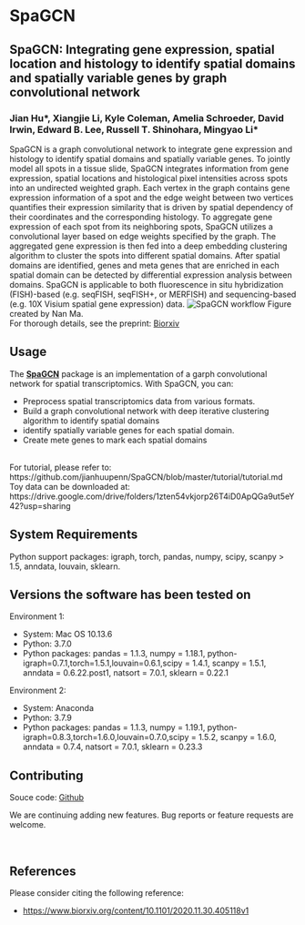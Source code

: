 # SpaGCN

## SpaGCN: Integrating gene expression, spatial location and histology to identify spatial domains and spatially variable genes by graph convolutional network


### Jian Hu*, Xiangjie Li, Kyle Coleman, Amelia Schroeder, David Irwin, Edward B. Lee, Russell T. Shinohara, Mingyao Li*

SpaGCN is a graph convolutional network to integrate gene expression and histology to identify spatial domains and spatially variable genes. To jointly model all spots in a tissue slide, SpaGCN integrates information from gene expression, spatial locations and histological pixel intensities across spots into an undirected weighted graph. Each vertex in the graph contains gene expression information of a spot and the edge weight between two vertices quantifies their expression similarity that is driven by spatial dependency of their coordinates and the corresponding histology. To aggregate gene expression of each spot from its neighboring spots, SpaGCN utilizes a convolutional layer based on edge weights specified by the graph. The aggregated gene expression is then fed into a deep embedding clustering algorithm to cluster the spots into different spatial domains. After spatial domains are identified, genes and meta genes that are enriched in each spatial domain can be detected by differential expression analysis between domains. SpaGCN is applicable to both fluorescence in situ hybridization (FISH)-based (e.g. seqFISH, seqFISH+, or MERFISH) and sequencing-based (e.g. 10X Visium spatial gene expression) data. 
![SpaGCN workflow](docs/asserts/images/workflow.jpg)
Figure created by Nan Ma.
<br>
For thorough details, see the preprint: [Biorxiv](https://www.biorxiv.org/content/10.1101/2020.11.30.405118v1)
<br>

## Usage

The [**SpaGCN**](https://github.com/jianhuupenn/SpaGCN) package is an implementation of a garph convolutional network for spatial transcriptomics. With SpaGCN, you can:

- Preprocess spatial transcriptomics data from various formats.
- Build a graph convolutional network with deep iterative clustering algorithm to identify spatial domains
- identify spatially variable genes for each spatial domain.
- Create mete genes to mark each spatial domains

<br>
For tutorial, please refer to: https://github.com/jianhuupenn/SpaGCN/blob/master/tutorial/tutorial.md
<br>
Toy data can be downloaded at: https://drive.google.com/drive/folders/1zten54vkjorp26T4iD0ApQGa9ut5eY42?usp=sharing

## System Requirements
Python support packages: igraph, torch, pandas, numpy, scipy, scanpy > 1.5, anndata, louvain, sklearn.

## Versions the software has been tested on
Environment 1:
- System: Mac OS 10.13.6
- Python: 3.7.0
- Python packages: pandas = 1.1.3, numpy = 1.18.1, python-igraph=0.7.1,torch=1.5.1,louvain=0.6.1,scipy = 1.4.1, scanpy = 1.5.1, anndata = 0.6.22.post1, natsort = 7.0.1, sklearn = 0.22.1

Environment 2:
- System: Anaconda
- Python: 3.7.9
- Python packages: pandas = 1.1.3, numpy = 1.19.1, python-igraph=0.8.3,torch=1.6.0,louvain=0.7.0,scipy = 1.5.2, scanpy = 1.6.0, anndata = 0.7.4, natsort = 7.0.1, sklearn = 0.23.3

## Contributing

Souce code: [Github](https://github.com/jianhuupenn/SpaGCN)  

We are continuing adding new features. Bug reports or feature requests are welcome.

<br>


## References

Please consider citing the following reference:

- https://www.biorxiv.org/content/10.1101/2020.11.30.405118v1

<br>
